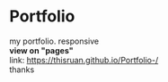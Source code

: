 # Portfolio
my portfolio. responsive <br>
<strong> view on "pages"</strong> <br>
link: https://thisruan.github.io/Portfolio-/ <br>
thanks
